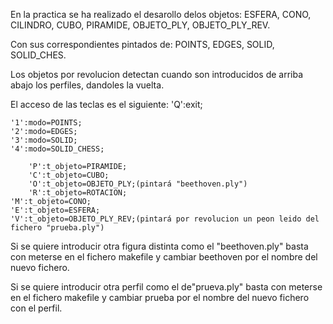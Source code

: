En la practica se ha realizado el desarollo delos objetos:
ESFERA, CONO, CILINDRO, CUBO, PIRAMIDE, OBJETO_PLY, OBJETO_PLY_REV.

Con sus correspondientes pintados de:
POINTS, EDGES, SOLID, SOLID_CHES.

Los objetos por revolucion detectan cuando son introducidos de arriba abajo los perfiles, dandoles la vuelta.

El acceso de las teclas es el siguiente:
'Q':exit;

	'1':modo=POINTS;
	'2':modo=EDGES;
	'3':modo=SOLID;
	'4':modo=SOLID_CHESS;

        'P':t_objeto=PIRAMIDE;
        'C':t_objeto=CUBO;
        'O':t_objeto=OBJETO_PLY;(pintará "beethoven.ply")
        'R':t_objeto=ROTACION;
	'M':t_objeto=CONO;
	'E':t_objeto=ESFERA;
	'V':t_objeto=OBJETO_PLY_REV;(pintará por revolucion un peon leido del fichero "prueba.ply")

Si se quiere introducir otra figura distinta como el "beethoven.ply" basta con meterse en el fichero makefile y cambiar beethoven por el nombre del nuevo fichero.

Si se quiere introducir otra perfil como el de"prueva.ply" basta con meterse en el fichero makefile y cambiar prueba por el nombre del nuevo fichero con el perfil.
